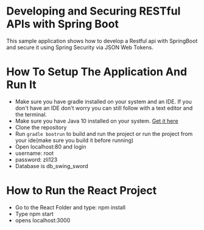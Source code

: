 # Developing and Securing RESTful APIs with Spring Boot
This sample application shows how to develop a Restful api with
SpringBoot and secure it using Spring Security via JSON Web Tokens.

# How To Setup The Application And Run It
* Make sure you have gradle installed on your system and an IDE. If 
you don't have an IDE don't worry you can still follow with a text editor and 
the terminal.
* Make sure you have Java 10 installed on your system. [Get it here](http://www.oracle.com/technetwork/java/javase/downloads/jdk10-downloads-4416644.html)
* Clone the repository
* Run `gradle bootrun` to build and run the project or run the project from your ide(make sure you build it before running)
* Open localhost:80 and login
* username: root
* password: zli123
* Database is db_swing_sword


# How to Run the React Project
* Go to the React Folder and type: npm install
* Type npm start
* opens localhost:3000
